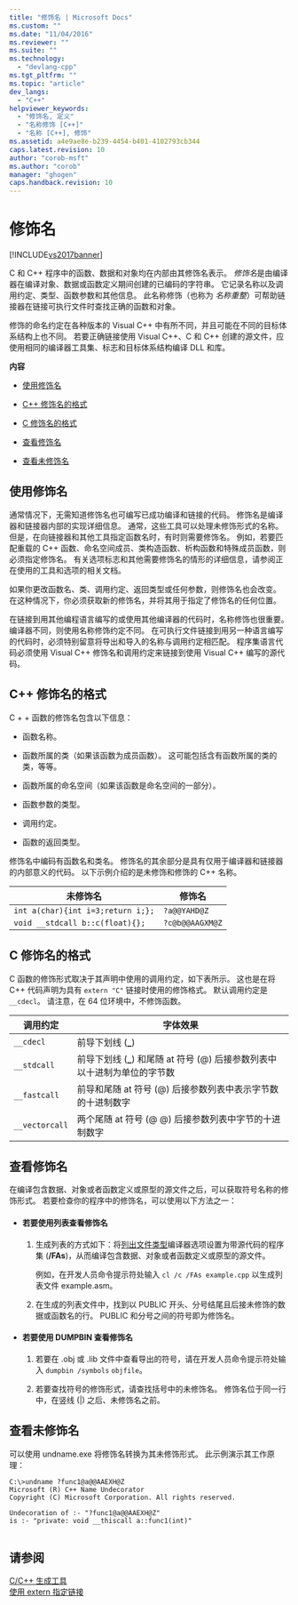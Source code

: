 ```yaml
---
title: "修饰名 | Microsoft Docs"
ms.custom: ""
ms.date: "11/04/2016"
ms.reviewer: ""
ms.suite: ""
ms.technology: 
  - "devlang-cpp"
ms.tgt_pltfrm: ""
ms.topic: "article"
dev_langs: 
  - "C++"
helpviewer_keywords: 
  - "修饰名, 定义"
  - "名称修饰 [C++]"
  - "名称 [C++], 修饰"
ms.assetid: a4e9ae8e-b239-4454-b401-4102793cb344
caps.latest.revision: 10
author: "corob-msft"
ms.author: "corob"
manager: "ghogen"
caps.handback.revision: 10
---
```

# 修饰名
[!INCLUDE[vs2017banner](../../assembler/inline/includes/vs2017banner.md)]

C 和 C\+\+ 程序中的函数、数据和对象均在内部由其修饰名表示。  *修饰名*是由编译器在编译对象、数据或函数定义期间创建的已编码的字符串。  它记录名称以及调用约定、类型、函数参数和其他信息。  此名称修饰（也称为 *名称重整*）可帮助链接器在链接可执行文件时查找正确的函数和对象。  
  
 修饰的命名约定在各种版本的 Visual C\+\+ 中有所不同，并且可能在不同的目标体系结构上也不同。  若要正确链接使用 Visual C\+\+、C 和 C\+\+ 创建的源文件，应使用相同的编译器工具集、标志和目标体系结构编译 DLL 和库。  
  
 **内容**  
  
-   [使用修饰名](#Using)  
  
-   [C\+\+ 修饰名的格式](#Format)  
  
-   [C 修饰名的格式](#FormatC)  
  
-   [查看修饰名](#Viewing)  
  
-   [查看未修饰名](#Undecorated)  
  
##  <a name="Using"></a> 使用修饰名  
 通常情况下，无需知道修饰名也可编写已成功编译和链接的代码。  修饰名是编译器和链接器内部的实现详细信息。  通常，这些工具可以处理未修饰形式的名称。  但是，在向链接器和其他工具指定函数名时，有时则需要修饰名。  例如，若要匹配重载的 C\+\+ 函数、命名空间成员、类构造函数、析构函数和特殊成员函数，则必须指定修饰名。  有关选项标志和其他需要修饰名的情形的详细信息，请参阅正在使用的工具和选项的相关文档。  
  
 如果你更改函数名、类、调用约定、返回类型或任何参数，则修饰名也会改变。  在这种情况下，你必须获取新的修饰名，并将其用于指定了修饰名的任何位置。  
  
 在链接到用其他编程语言编写的或使用其他编译器的代码时，名称修饰也很重要。  编译器不同，则使用名称修饰约定不同。  在可执行文件链接到用另一种语言编写的代码时，必须特别留意将导出和导入的名称与调用约定相匹配。  程序集语言代码必须使用 Visual C\+\+ 修饰名和调用约定来链接到使用 Visual C\+\+ 编写的源代码。  
  
##  <a name="Format"></a> C\+\+ 修饰名的格式  
 C \+ \+ 函数的修饰名包含以下信息：  
  
-   函数名称。  
  
-   函数所属的类（如果该函数为成员函数）。  这可能包括含有函数所属的类的类，等等。  
  
-   函数所属的命名空间（如果该函数是命名空间的一部分）。  
  
-   函数参数的类型。  
  
-   调用约定。  
  
-   函数的返回类型。  
  
 修饰名中编码有函数名和类名。  修饰名的其余部分是具有仅用于编译器和链接器的内部意义的代码。  以下示例介绍的是未修饰和修饰的 C\+\+ 名称。  
  
|未修饰名|修饰名|  
|----------|---------|  
|`int a(char){int i=3;return i;};`|`?a@@YAHD@Z`|  
|`void __stdcall b::c(float){};`|`?c@b@@AAGXM@Z`|  
  
##  <a name="FormatC"></a> C 修饰名的格式  
 C 函数的修饰形式取决于其声明中使用的调用约定，如下表所示。  这也是在将 C\+\+ 代码声明为具有 `extern "C"` 链接时使用的修饰格式。  默认调用约定是 `__cdecl`。  请注意，在 64 位环境中，不修饰函数。  
  
|调用约定|字体效果|  
|----------|----------|  
|`__cdecl`|前导下划线 \(**\_**\)|  
|`__stdcall`|前导下划线 \(**\_**\) 和尾随 at 符号 \(@\) 后接参数列表中以十进制为单位的字节数|  
|`__fastcall`|前导和尾随 at 符号 \(@\) 后接参数列表中表示字节数的十进制数字|  
|`__vectorcall`|两个尾随 at 符号 \(@ @\) 后接参数列表中字节的十进制数字|  
  
##  <a name="Viewing"></a> 查看修饰名  
 在编译包含数据、对象或者函数定义或原型的源文件之后，可以获取符号名称的修饰形式。  若要检查你的程序中的修饰名，可以使用以下方法之一：  
  
-   #### 若要使用列表查看修饰名  
  
    1.  生成列表的方式如下：将[列出文件类型](../../build/reference/fa-fa-listing-file.md)编译器选项设置为带源代码的程序集 \(**\/FAs**\)，从而编译包含数据、对象或者函数定义或原型的源文件。  
  
         例如，在开发人员命令提示符处输入 `cl /c /FAs example.cpp` 以生成列表文件 example.asm。  
  
    2.  在生成的列表文件中，找到以 PUBLIC 开头、分号结尾且后接未修饰的数据或函数名的行。  PUBLIC 和分号之间的符号即为修饰名。  
  
-   #### 若要使用 DUMPBIN 查看修饰名  
  
    1.  若要在 .obj 或 .lib 文件中查看导出的符号，请在开发人员命令提示符处输入 `dumpbin /symbols` `objfile`。  
  
    2.  若要查找符号的修饰形式，请查找括号中的未修饰名。  修饰名位于同一行中，在竖线 \(&#124;\) 之后、未修饰名之前。  
  
##  <a name="Undecorated"></a> 查看未修饰名  
 可以使用 undname.exe 将修饰名转换为其未修饰形式。  此示例演示其工作原理：  
  
```  
C:\>undname ?func1@a@@AAEXH@Z  
Microsoft (R) C++ Name Undecorator  
Copyright (C) Microsoft Corporation. All rights reserved.  
  
Undecoration of :- "?func1@a@@AAEXH@Z"  
is :- "private: void __thiscall a::func1(int)"  
  
```  
  
## 请参阅  
 [C\/C\+\+ 生成工具](../../build/reference/c-cpp-build-tools.md)   
 [使用 extern 指定链接](../../cpp/using-extern-to-specify-linkage.md)
